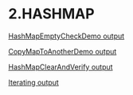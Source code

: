 # 2.HASHMAP

[HashMapEmptyCheckDemo output](https://github.com/LearnerSrush/java-program-with-output/blob/main/HashMapEmptyCheckDemo.png)

[CopyMapToAnotherDemo output](https://github.com/LearnerSrush/java-program-with-output/blob/main/CopyMapToAnotherDemo.png)

[HashMapClearAndVerify output](https://github.com/LearnerSrush/java-program-with-output/blob/main/HashMapClearAndVerify.png)

[Iterating output](https://github.com/LearnerSrush/java-program-with-output/blob/main/Iterating.png)


